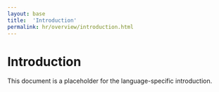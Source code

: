 ```yaml
---
layout: base
title:  'Introduction'
permalink: hr/overview/introduction.html
---
```


# Introduction

This document is a placeholder for the language-specific introduction.
